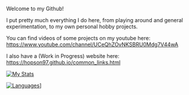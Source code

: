 
<!--
  <img src="https://github-readme-stats.vercel.app/api?username=Hopson97&show_icons=true&include_all_commits=true">
  <img src="https://github-readme-stats.vercel.app/api/top-langs/?username=Hopson97&layout=compact">
-->

Welcome to my Github!

I put pretty much everything I do here, from playing around and general experimentation, to my own personal hobby projects.

You can find videos of some projects on my youtube here: https://www.youtube.com/channel/UCeQhZOvNKSBRU0Mdg7V44wA

I also have a (Work in Progress) website here: https://hopson97.github.io/common_links.html

[![My Stats](https://github-readme-stats.vercel.app/api?username=hopson97&show_icons=true&theme=tokyonight&count_private=true)](https://github.com/anuraghazra/github-readme-stats)

[![Languages](https://github-readme-stats.vercel.app/api/top-langs/?username=hopson97&show_icons=true&theme=tokyonight&count_private=true&layout=compact)](https://github.com/anuraghazra/github-readme-stats)]
